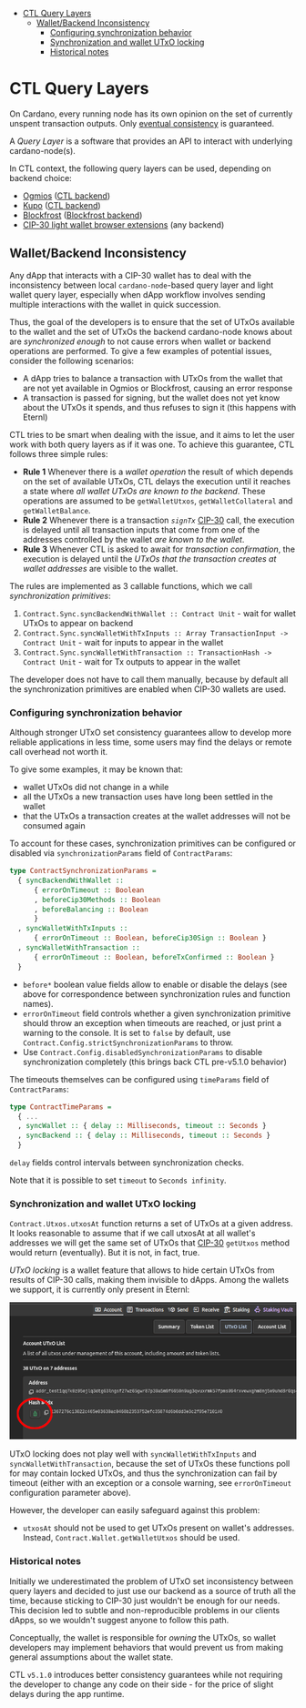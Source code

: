 <!-- START doctoc generated TOC please keep comment here to allow auto update -->
<!-- DON'T EDIT THIS SECTION, INSTEAD RE-RUN doctoc TO UPDATE -->

- [CTL Query Layers](#ctl-query-layers)
  - [Wallet/Backend Inconsistency](#walletbackend-inconsistency)
    - [Configuring synchronization behavior](#configuring-synchronization-behavior)
    - [Synchronization and wallet UTxO locking](#synchronization-and-wallet-utxo-locking)
    - [Historical notes](#historical-notes)

<!-- END doctoc generated TOC please keep comment here to allow auto update -->

# CTL Query Layers

On Cardano, every running node has its own opinion on the set of currently unspent transaction outputs. Only [eventual consistency](https://en.wikipedia.org/wiki/Eventual_consistency) is guaranteed.

A *Query Layer* is a software that provides an API to interact with underlying cardano-node(s).

In CTL context, the following query layers can be used, depending on backend choice:

- [Ogmios](https://ogmios.dev/) ([CTL backend](./runtime.md#ctl-backend))
- [Kupo](https://cardanosolutions.github.io/kupo/) ([CTL backend](./runtime.md#ctl-backend))
- [Blockfrost](https://blockfrost.io/) ([Blockfrost backend](./blockfrost.md))
- [CIP-30 light wallet browser extensions](https://cips.cardano.org/cips/cip30/) (any backend)

## Wallet/Backend Inconsistency

Any dApp that interacts with a CIP-30 wallet has to deal with the inconsistency between local `cardano-node`-based query layer and light wallet query layer, especially when dApp workflow involves sending multiple interactions with the wallet in quick succession.

Thus, the goal of the developers is to ensure that the set of UTxOs available to the wallet and the set of UTxOs the backend cardano-node knows about are *synchronized enough* to not cause errors when wallet or backend operations are performed. To give a few examples of potential issues, consider the following scenarios:

- A dApp tries to balance a transaction with UTxOs from the wallet that are not yet available in Ogmios or Blockfrost, causing an error response
- A transaction is passed for signing, but the wallet does not yet know about the UTxOs it spends, and thus refuses to sign it (this happens with Eternl)

CTL tries to be smart when dealing with the issue, and it aims to let the user work with both query layers as if it was one. To achieve this guarantee, CTL follows three simple rules:

- **Rule 1** Whenever there is a *wallet operation* the result of which depends on the set of available UTxOs, CTL delays the execution until it reaches a state where *all wallet UTxOs are known to the backend*. These operations are assumed to be `getWalletUtxos`, `getWalletCollateral` and `getWalletBalance`.
- **Rule 2** Whenever there is a transaction *`signTx`* [CIP-30](https://cips.cardano.org/cips/cip30/) call, the execution is delayed until all transaction inputs that come from one of the addresses controlled by the wallet *are known to the wallet*.
- **Rule 3** Whenever CTL is asked to await for *transaction confirmation*, the execution is delayed until the *UTxOs that the transaction creates at wallet addresses* are visible to the wallet.

The rules are implemented as 3 callable functions, which we call *synchronization primitives*:

1. `Contract.Sync.syncBackendWithWallet :: Contract Unit` - wait for wallet UTxOs to appear on backend
2. `Contract.Sync.syncWalletWithTxInputs :: Array TransactionInput -> Contract Unit` - wait for inputs to appear in the wallet
3. `Contract.Sync.syncWalletWithTransaction :: TransactionHash -> Contract Unit` - wait for Tx outputs to appear in the wallet

The developer does not have to call them manually, because by default all the synchronization primitives are enabled when CIP-30 wallets are used.

### Configuring synchronization behavior

Although stronger UTxO set consistency guarantees allow to develop more reliable applications in less time, some users may find the delays or remote call overhead not worth it.

To give some examples, it may be known that:

- wallet UTxOs did not change in a while
- all the UTxOs a new transaction uses have long been settled in the wallet
- that the UTxOs a transaction creates at the wallet addresses will not be consumed again

To account for these cases, synchronization primitives can be configured or disabled via `synchronizationParams` field of `ContractParams`:

```purescript
type ContractSynchronizationParams =
  { syncBackendWithWallet ::
      { errorOnTimeout :: Boolean
      , beforeCip30Methods :: Boolean
      , beforeBalancing :: Boolean
      }
  , syncWalletWithTxInputs ::
      { errorOnTimeout :: Boolean, beforeCip30Sign :: Boolean }
  , syncWalletWithTransaction ::
      { errorOnTimeout :: Boolean, beforeTxConfirmed :: Boolean }
  }
```

- `before*` boolean value fields allow to enable or disable the delays (see above for correspondence between synchronization rules and function names).
- `errorOnTimeout` field controls whether a given synchronization primitive should throw an exception when timeouts are reached, or just print a warning to the console. It is set to `false` by default, use `Contract.Config.strictSynchronizationParams` to throw.
- Use `Contract.Config.disabledSynchronizationParams` to disable synchronization completely (this brings back CTL pre-v5.1.0 behavior)

The timeouts themselves can be configured using `timeParams` field of `ContractParams`:

```purescript
type ContractTimeParams =
  { ...
  , syncWallet :: { delay :: Milliseconds, timeout :: Seconds }
  , syncBackend :: { delay :: Milliseconds, timeout :: Seconds }
  }
```

`delay` fields control intervals between synchronization checks.

Note that it is possible to set `timeout` to `Seconds infinity`.

### Synchronization and wallet UTxO locking

`Contract.Utxos.utxosAt` function returns a set of UTxOs at a given address. It looks reasonable to assume that if we call utxosAt at all wallet's addresses we will get the same set of UTxOs that [CIP-30](https://cips.cardano.org/cips/cip30/) `getUtxos` method would return (eventually). But it is not, in fact, true.

*UTxO locking* is a wallet feature that allows to hide certain UTxOs from results of CIP-30 calls, making them invisible to dApps. Among the wallets we support, it is currently only present in Eternl:

![Eternl UTxO locking feature in UI](./images/eternl-utxo-locking.png)

UTxO locking does not play well with `syncWalletWithTxInputs` and `syncWalletWithTransaction`, because the set of UTxOs these functions poll for may contain locked UTxOs, and thus the synchronization can fail by timeout (either with an exception or a console warning, see `errorOnTimeout` configuration parameter above).

However, the developer can easily safeguard against this problem:

- `utxosAt` should not be used to get UTxOs present on wallet's addresses. Instead, `Contract.Wallet.getWalletUtxos` should be used.

### Historical notes

Initially we underestimated the problem of UTxO set inconsistency between query layers and decided to just use our backend as a source of truth all the time, because sticking to CIP-30 just wouldn't be enough for our needs. This decision led to subtle and non-reproducible problems in our clients dApps, so we wouldn't suggest anyone to follow this path.

Conceptually, the wallet is responsible for *owning* the UTxOs, so wallet developers may implement behaviors that would prevent us from making general assumptions about the wallet state.

CTL `v5.1.0` introduces better consistency guarantees while not requiring the developer to change any code on their side - for the price of slight delays during the app runtime.

